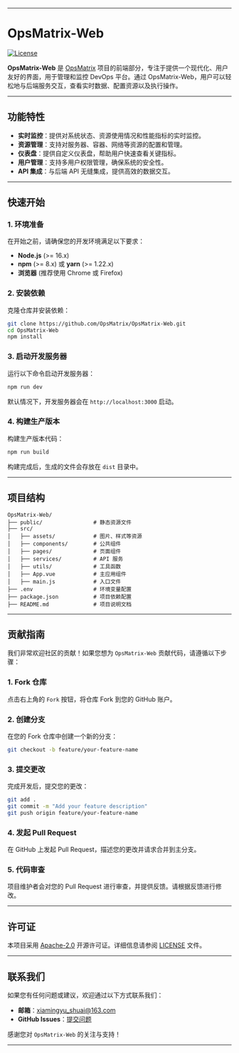 
---

# OpsMatrix-Web

[![License](https://img.shields.io/badge/License-Apache%202.0-blue.svg)](https://opensource.org/licenses/Apache-2.0)

**OpsMatrix-Web** 是 [OpsMatrix](https://github.com/OpsMatrix/OpsMatrix-server) 项目的前端部分，专注于提供一个现代化、用户友好的界面，用于管理和监控 DevOps 平台。通过 OpsMatrix-Web，用户可以轻松地与后端服务交互，查看实时数据、配置资源以及执行操作。

---

## 功能特性

- **实时监控**：提供对系统状态、资源使用情况和性能指标的实时监控。
- **资源管理**：支持对服务器、容器、网络等资源的配置和管理。
- **仪表盘**：提供自定义仪表盘，帮助用户快速查看关键指标。
- **用户管理**：支持多用户权限管理，确保系统的安全性。
- **API 集成**：与后端 API 无缝集成，提供高效的数据交互。

---

## 快速开始

### 1. 环境准备

在开始之前，请确保您的开发环境满足以下要求：

- **Node.js** (>= 16.x)
- **npm** (>= 8.x) 或 **yarn** (>= 1.22.x)
- **浏览器** (推荐使用 Chrome 或 Firefox)

### 2. 安装依赖

克隆仓库并安装依赖：

```bash
git clone https://github.com/OpsMatrix/OpsMatrix-Web.git
cd OpsMatrix-Web
npm install
```

### 3. 启动开发服务器

运行以下命令启动开发服务器：

```bash
npm run dev
```

默认情况下，开发服务器会在 `http://localhost:3000` 启动。

### 4. 构建生产版本

构建生产版本代码：

```bash
npm run build
```

构建完成后，生成的文件会存放在 `dist` 目录中。

---

## 项目结构

```
OpsMatrix-Web/
├── public/                # 静态资源文件
├── src/
│   ├── assets/            # 图片、样式等资源
│   ├── components/        # 公共组件
│   ├── pages/             # 页面组件
│   ├── services/          # API 服务
│   ├── utils/             # 工具函数
│   ├── App.vue            # 主应用组件
│   ├── main.js            # 入口文件
├── .env                   # 环境变量配置
├── package.json           # 项目依赖配置
├── README.md              # 项目说明文档
```

---

## 贡献指南

我们非常欢迎社区的贡献！如果您想为 `OpsMatrix-Web` 贡献代码，请遵循以下步骤：

### 1. Fork 仓库

点击右上角的 `Fork` 按钮，将仓库 Fork 到您的 GitHub 账户。

### 2. 创建分支

在您的 Fork 仓库中创建一个新的分支：

```bash
git checkout -b feature/your-feature-name
```

### 3. 提交更改

完成开发后，提交您的更改：

```bash
git add .
git commit -m "Add your feature description"
git push origin feature/your-feature-name
```

### 4. 发起 Pull Request

在 GitHub 上发起 Pull Request，描述您的更改并请求合并到主分支。

### 5. 代码审查

项目维护者会对您的 Pull Request 进行审查，并提供反馈。请根据反馈进行修改。

---

## 许可证

本项目采用 [Apache-2.0](https://opensource.org/licenses/Apache-2.0) 开源许可证。详细信息请参阅 [LICENSE](LICENSE) 文件。

---

## 联系我们

如果您有任何问题或建议，欢迎通过以下方式联系我们：

- **邮箱**：xiamingyu_shuai@163.com
- **GitHub Issues**：[提交问题](https://github.com/OpsMatrix/OpsMatrix-Web/issues)

感谢您对 `OpsMatrix-Web` 的关注与支持！

---

